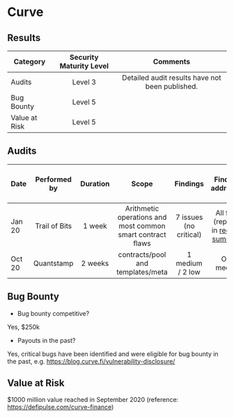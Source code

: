 # Curve

## Results
| Category    | Security Maturity Level  | Comments    |
| ------------- |:-------------:|:-------------:|
| Audits |    Level 3           |    Detailed audit results have not been published.        |         
| Bug Bounty |   Level 5             |           |      
| Value at Risk |    Level 5            |           |      

## Audits
| Date | Performed by  |  Duration  |  Scope |  Findings  | Findings addressed | Summary | Major changes since audit |  
| ------------- |:-------------:| :-------------:| :-------------:| :-------------:| :-------------:|:-------------:|:-------------:|
| Jan 20 | Trail of Bits  |  1 week  | Arithmetic operations and most common smart contract flaws | 7 issues (no critical) | All fixed (reported in [recheck summary](https://www.curve.fi/curve_audits/01-ToB.pdf)) | Detailed results have not been published |  |
| Oct 20 | Quantstamp  |  2 weeks   | contracts/pool and templates/meta  | 1 medium / 2 low | Only medium |  |  |



## Bug Bounty
 - Bug bounty competitive?

Yes, $250k

 - Payouts in the past?

Yes, critical bugs have been identified and were eligible for bug bounty in the past, e.g. https://blog.curve.fi/vulnerability-disclosure/

## Value at Risk
$1000 million value reached in September 2020 (reference: https://defipulse.com/curve-finance)
